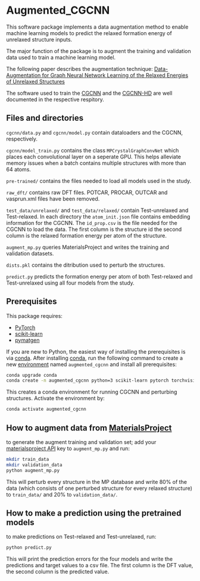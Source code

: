 # Augmented_CGCNN

This software package implements a data augmentation method to enable machine learning models to predict the relaxed formation energy of unrelaxed structure inputs. 

The major function of the package is to augment the training and validation data used to train a machine learning model.

The following paper describes the augmentation technique:
[Data-Augmentation for Graph Neural Network Learning of the Relaxed Energies of Unrelaxed Structures](https://arxiv.org/abs/2202.13947)

The software used to train the [CGCNN](https://github.com/txie-93/cgcnn) and the [CGCNN-HD](https://github.com/kaist-amsg/CGCNN-HD) are well documented in the respective respitory.

## Files and directories
`cgcnn/data.py` and `cgcnn/model.py` contain dataloaders and the CGCNN, respectively.


`cgcnn/model_train.py` contains the class `MPCrystalGraphConvNet` which places each convolutional layer on a seperate GPU. This helps alleviate memory issues when a batch contains multiple structures with more than 64 atoms.


`pre-trained/` contains the files needed to load all models used in the study.

`raw_dft/` contains raw DFT files. POTCAR, PROCAR, OUTCAR and vasprun.xml files have been removed.

`test_data/unrelaxed/` and `test_data/relaxed/` contain Test-unrelaxed and Test-relaxed. In each directory the `atom_init.json` file contains embedding information for the CGCNN. The `id_prop.csv` is the file needed for the CGCNN to load the data. The first column is the structure id the second column is the relaxed formation energy per atom of the structure.


`augment_mp.py` queries MaterialsProject and writes the training and validation datasets.


`dists.pkl` contains the ditribution used to perturb the structures.


`predict.py` predicts the formation energy per atom of both Test-relaxed and Test-unrelaxed using all four models from the study.



##  Prerequisites

This package requires:

- [PyTorch](http://pytorch.org)
- [scikit-learn](http://scikit-learn.org/stable/)
- [pymatgen](http://pymatgen.org)

If you are new to Python, the easiest way of installing the prerequisites is via [conda](https://conda.io/docs/index.html). After installing [conda](http://conda.pydata.org/), run the following command to create a new [environment](https://conda.io/docs/user-guide/tasks/manage-environments.html) named `augmented_cgcnn` and install all prerequisites:

```bash
conda upgrade conda
conda create -n augmented_cgcnn python=3 scikit-learn pytorch torchvision pymatgen -c pytorch -c conda-forge
```

This creates a conda environment for running CGCNN and perturbing structures. Activate the environment by:

```bash
conda activate augmented_cgcnn
```
## How to augment data from [MaterialsProject](https://materialsproject.org)
to generate the augment training and validation set; add your [materialsproject API](https://legacy.materialsproject.org/open) key to `augment_mp.py` and run:

```bash
mkdir train_data
mkdir validation_data
python augment_mp.py
```
This will perturb every structure in the MP database and write 80% of the data (which consists of one perturbed structure for every relaxed structure) to `train_data/` and 20% to `validation_data/`.

## How to make a prediction using the pretrained models
to make predictions on Test-relaxed and Test-unrelaxed, run:
```bash
python predict.py
```
This will print the prediction errors for the four models and write the predictions and target values to a csv file. The first column is the DFT value, the second column is the predicted value.
